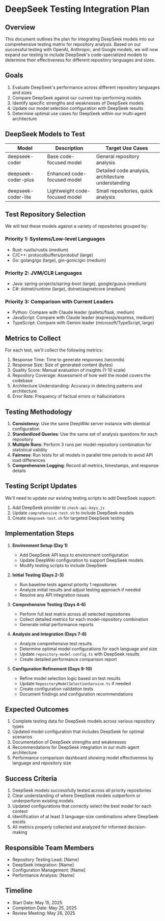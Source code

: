# DeepSeek Testing Integration Plan

## Overview

This document outlines the plan for integrating DeepSeek models into our comprehensive testing matrix for repository analysis. Based on our successful testing with OpenAI, Anthropic, and Google models, we will now expand our testing to include DeepSeek's code-specialized models to determine their effectiveness for different repository languages and sizes.

## Goals

1. Evaluate DeepSeek's performance across different repository languages and sizes
2. Compare DeepSeek against our current top-performing models
3. Identify specific strengths and weaknesses of DeepSeek models
4. Update our model selection configuration with DeepSeek results
5. Determine optimal use cases for DeepSeek within our multi-agent architecture

## DeepSeek Models to Test

| Model | Description | Target Use Cases |
|-------|-------------|-----------------|
| deepseek-coder | Base code-focused model | General repository analysis |
| deepseek-coder-plus | Enhanced code-focused model | Detailed code analysis, architecture understanding |
| deepseek-coder-lite | Lightweight code-focused model | Small repositories, quick analysis |

## Test Repository Selection

We will test these models against a variety of repositories grouped by:

### Priority 1: Systems/Low-level Languages
- Rust: rustls/rustls (medium)
- C/C++: protocolbuffers/protobuf (large)
- Go: golang/go (large), gin-gonic/gin (medium)

### Priority 2: JVM/CLR Languages
- Java: spring-projects/spring-boot (large), google/guava (medium)
- C#: dotnet/runtime (large), dotnet/aspnetcore (medium)

### Priority 3: Comparison with Current Leaders
- Python: Compare with Claude leader (pallets/flask, medium)
- JavaScript: Compare with Claude leader (expressjs/express, medium)
- TypeScript: Compare with Gemini leader (microsoft/TypeScript, large)

## Metrics to Collect

For each test, we'll collect the following metrics:

1. Response Time: Time to generate responses (seconds)
2. Response Size: Size of generated content (bytes)
3. Quality Score: Manual evaluation of insights (1-10 scale)
4. Repository Coverage: Assessment of how well the model covers the codebase
5. Architecture Understanding: Accuracy in detecting patterns and architecture
6. Error Rate: Frequency of factual errors or hallucinations

## Testing Methodology

1. **Consistency**: Use the same DeepWiki server instance with identical configuration
2. **Standardized Queries**: Use the same set of analysis questions for each repository
3. **Multiple Runs**: Perform 3 runs per model-repository combination for statistical validity
4. **Fairness**: Run tests for all models in parallel time periods to avoid API load differences
5. **Comprehensive Logging**: Record all metrics, timestamps, and response details

## Testing Script Updates

We'll need to update our existing testing scripts to add DeepSeek support:

1. Add DeepSeek provider to `check-api-keys.js`
2. Update `comprehensive-test.sh` to include DeepSeek models
3. Create `deepseek-test.sh` for targeted DeepSeek testing

## Implementation Steps

1. **Environment Setup (Day 1)**
   - Add DeepSeek API keys to environment configuration
   - Update DeepWiki configuration to support DeepSeek models
   - Modify testing scripts to include DeepSeek

2. **Initial Testing (Days 2-3)**
   - Run baseline tests against priority 1 repositories
   - Analyze initial results and adjust testing approach if needed
   - Resolve any API integration issues

3. **Comprehensive Testing (Days 4-6)**
   - Perform full test matrix across all selected repositories
   - Collect detailed metrics for each model-repository combination
   - Generate initial performance reports

4. **Analysis and Integration (Days 7-8)**
   - Analyze comprehensive test results
   - Determine optimal model configurations for each language and size
   - Update `repository-model-config.ts` with DeepSeek results
   - Create detailed performance comparison report

5. **Configuration Refinement (Days 9-10)**
   - Refine model selection logic based on test results
   - Update `RepositoryModelSelectionService.ts` if needed
   - Create configuration validation tests
   - Document findings and configuration recommendations

## Expected Outcomes

1. Complete testing data for DeepSeek models across various repository types
2. Updated model configuration that includes DeepSeek for optimal scenarios
3. Documentation of DeepSeek strengths and weaknesses
4. Recommendations for DeepSeek integration in our multi-agent architecture
5. Performance comparison dashboard showing model effectiveness by language and repository size

## Success Criteria

1. DeepSeek models successfully tested across all priority repositories
2. Clear understanding of where DeepSeek models outperform or underperform existing models
3. Updated configurations that correctly select the best model for each context
4. Identification of at least 3 language-size combinations where DeepSeek excels
5. All metrics properly collected and analyzed for informed decision-making

## Responsible Team Members

- Repository Testing Lead: [Name]
- DeepSeek Integration: [Name]
- Configuration Management: [Name]
- Performance Analysis: [Name]

## Timeline

- Start Date: May 15, 2025
- Completion Date: May 25, 2025
- Review Meeting: May 26, 2025
